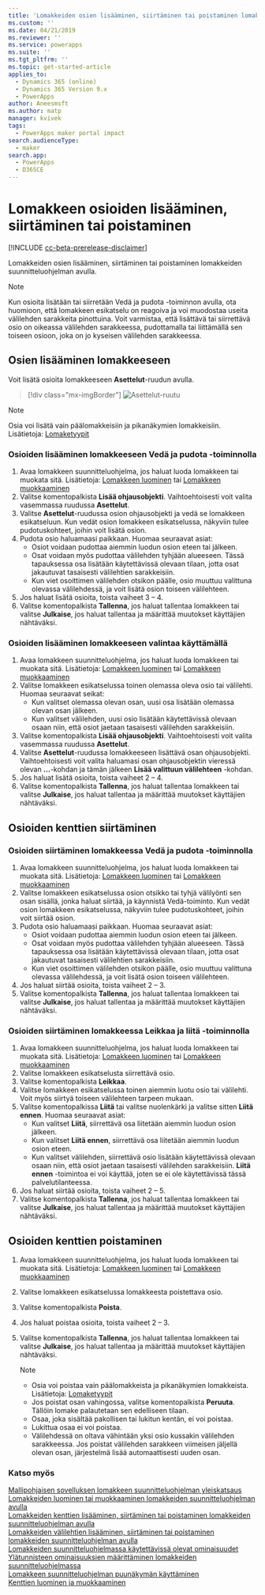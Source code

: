 ```yaml
---
title: 'Lomakkeiden osien lisääminen, siirtäminen tai poistaminen lomakkeiden suunnitteluohjelman avulla | MicrosoftDocs'
ms.custom: ''
ms.date: 04/21/2019
ms.reviewer: ''
ms.service: powerapps
ms.suite: ''
ms.tgt_pltfrm: ''
ms.topic: get-started-article
applies_to:
  - Dynamics 365 (online)
  - Dynamics 365 Version 9.x
  - PowerApps
author: Aneesmsft
ms.author: matp
manager: kvivek
tags:
  - PowerApps maker portal impact
search.audienceType:
  - maker
search.app:
  - PowerApps
  - D365CE
---
```


# <a name="add-move-or-delete-sections-on-a-form"></a>Lomakkeen osioiden lisääminen, siirtäminen tai poistaminen 
[!INCLUDE [cc-beta-prerelease-disclaimer](../../includes/cc-beta-prerelease-disclaimer.md)]

Lomakkeiden osien lisääminen, siirtäminen tai poistaminen lomakkeiden suunnitteluohjelman avulla. 

> [!NOTE]
> Kun osioita lisätään tai siirretään Vedä ja pudota -toiminnon avulla, ota huomioon, että lomakkeen esikatselu on reagoiva ja voi muodostaa useita välilehden sarakkeita pinottuina. Voit varmistaa, että lisättävä tai siirrettävä osio on oikeassa välilehden sarakkeessa, pudottamalla tai liittämällä sen toiseen osioon, joka on jo kyseisen välilehden sarakkeessa.

## <a name="add-sections-to-a-form"></a>Osien lisääminen lomakkeeseen
Voit lisätä osioita lomakkeeseen **Asettelut**-ruudun avulla. 

> [!div class="mx-imgBorder"] 
> ![](media/layouts-pane.png "Asettelut-ruutu")

  > [!NOTE]
  >   Osia voi lisätä vain päälomakkeisiin ja pikanäkymien lomakkeisiin. Lisätietoja: [Lomaketyypit](types-forms.md)

### <a name="add-sections-to-a-form-using-drag-and-drop"></a>Osioiden lisääminen lomakkeeseen Vedä ja pudota -toiminnolla

1. Avaa lomakkeen suunnitteluohjelma, jos haluat luoda lomakkeen tai muokata sitä. Lisätietoja: [Lomakkeen luominen](create-and-edit-forms.md#create-a-form) tai [Lomakkeen muokkaaminen](create-and-edit-forms.md#edit-a-form)
2. Valitse komentopalkista **Lisää ohjausobjekti**. Vaihtoehtoisesti voit valita vasemmassa ruudussa **Asettelut**. 
3. Valitse **Asettelut**-ruudussa osion ohjausobjekti ja vedä se lomakkeen esikatseluun. Kun vedät osion lomakkeen esikatselussa, näkyviin tulee pudotuskohteet, joihin voit lisätä osion. 
4. Pudota osio haluamaasi paikkaan. Huomaa seuraavat asiat: 
    - Osiot voidaan pudottaa aiemmin luodun osion eteen tai jälkeen.
    - Osat voidaan myös pudottaa välilehden tyhjään alueeseen. Tässä tapauksessa osa lisätään käytettävissä olevaan tilaan, jotta osat jakautuvat tasaisesti välilehtien sarakkeisiin.
    - Kun viet osoittimen välilehden otsikon päälle, osio muuttuu valittuna olevassa välilehdessä, ja voit lisätä osion toiseen välilehteen.   
5. Jos haluat lisätä osioita, toista vaiheet 3 – 4.
6. Valitse komentopalkista **Tallenna**, jos haluat tallentaa lomakkeen tai valitse **Julkaise**, jos haluat tallentaa ja määrittää muutokset käyttäjien nähtäväksi. 

### <a name="add-sections-to-a-form-using-selection"></a>Osioiden lisääminen lomakkeeseen valintaa käyttämällä 

1. Avaa lomakkeen suunnitteluohjelma, jos haluat luoda lomakkeen tai muokata sitä. Lisätietoja: [Lomakkeen luominen](create-and-edit-forms.md#create-a-form) tai [Lomakkeen muokkaaminen](create-and-edit-forms.md#edit-a-form)
2. Valitse lomakkeen esikatselussa toinen olemassa oleva osio tai välilehti. Huomaa seuraavat seikat:
    - Kun valitset olemassa olevan osan, uusi osa lisätään olemassa olevan osan jälkeen. 
    - Kun valitset välilehden, uusi osio lisätään käytettävissä olevaan osaan niin, että osiot jaetaan tasaisesti välilehden sarakkeisiin. 
3. Valitse komentopalkista **Lisää ohjausobjekti**. Vaihtoehtoisesti voit valita vasemmassa ruudussa **Asettelut**.  
4. Valitse **Asettelut**-ruudussa lomakkeeseen lisättävä osan ohjausobjekti. Vaihtoehtoisesti voit valita haluamasi osan ohjausobjektin vieressä olevan **...**-kohdan ja tämän jälkeen **Lisää valittuun välilehteen** -kohdan. 
5. Jos haluat lisätä osioita, toista vaiheet 2 – 4.
6. Valitse komentopalkista **Tallenna**, jos haluat tallentaa lomakkeen tai valitse **Julkaise**, jos haluat tallentaa ja määrittää muutokset käyttäjien nähtäväksi. 

## <a name="move-sections-on-a-form"></a>Osioiden kenttien siirtäminen

### <a name="move-sections-on-a-form-using-drag-and-drop"></a>Osioiden siirtäminen lomakkeessa Vedä ja pudota -toiminnolla

1. Avaa lomakkeen suunnitteluohjelma, jos haluat luoda lomakkeen tai muokata sitä. Lisätietoja: [Lomakkeen luominen](create-and-edit-forms.md#create-a-form) tai [Lomakkeen muokkaaminen](create-and-edit-forms.md#edit-a-form)
2. Valitse lomakkeen esikatselussa osion otsikko tai tyhjä välilyönti sen osan sisällä, jonka haluat siirtää, ja käynnistä Vedä-toiminto. Kun vedät osion lomakkeen esikatselussa, näkyviin tulee pudotuskohteet, joihin voit siirtää osion. 
3. Pudota osio haluamaasi paikkaan. Huomaa seuraavat asiat: 
    - Osiot voidaan pudottaa aiemmin luodun osion eteen tai jälkeen.
    - Osat voidaan myös pudottaa välilehden tyhjään alueeseen. Tässä tapauksessa osa lisätään käytettävissä olevaan tilaan, jotta osat jakautuvat tasaisesti välilehtien sarakkeisiin.
    - Kun viet osoittimen välilehden otsikon päälle, osio muuttuu valittuna olevassa välilehdessä, ja voit lisätä osion toiseen välilehteen.   
4. Jos haluat siirtää osioita, toista vaiheet 2 – 3.
5. Valitse komentopalkista **Tallenna**, jos haluat tallentaa lomakkeen tai valitse **Julkaise**, jos haluat tallentaa ja määrittää muutokset käyttäjien nähtäväksi. 

### <a name="move-sections-on-a-form-using-cut-and-paste"></a>Osioiden siirtäminen lomakkeessa Leikkaa ja liitä -toiminnolla

1. Avaa lomakkeen suunnitteluohjelma, jos haluat luoda lomakkeen tai muokata sitä. Lisätietoja: [Lomakkeen luominen](create-and-edit-forms.md#create-a-form) tai [Lomakkeen muokkaaminen](create-and-edit-forms.md#edit-a-form)
2. Valitse lomakkeen esikatselusta siirrettävä osio.
3. Valitse komentopalkista **Leikkaa**.
4. Valitse lomakkeen esikatselussa toinen aiemmin luotu osio tai välilehti. Voit myös siirtyä toiseen välilehteen tarpeen mukaan.
5. Valitse komentopalkissa **Liitä** tai valitse nuolenkärki ja valitse sitten **Liitä ennen**. Huomaa seuraavat asiat: 
    - Kun valitset **Liitä**, siirrettävä osa liitetään aiemmin luodun osion jälkeen. 
    - Kun valitset **Liitä ennen**, siirrettävä osa liitetään aiemmin luodun osion eteen.
    - Kun valitset välilehden, siirrettävä osio lisätään käytettävissä olevaan osaan niin, että osiot jaetaan tasaisesti välilehden sarakkeisiin. **Liitä ennen** -toimintoa ei voi käyttää, joten se ei ole käytettävissä tässä palvelutilanteessa.
6. Jos haluat siirtää osioita, toista vaiheet 2 – 5.
7. Valitse komentopalkista **Tallenna**, jos haluat tallentaa lomakkeen tai valitse **Julkaise**, jos haluat tallentaa ja määrittää muutokset käyttäjien nähtäväksi. 

## <a name="delete-sections-on-a-form"></a>Osioiden kenttien poistaminen
1. Avaa lomakkeen suunnitteluohjelma, jos haluat luoda lomakkeen tai muokata sitä. Lisätietoja: [Lomakkeen luominen](create-and-edit-forms.md#create-a-form) tai [Lomakkeen muokkaaminen](create-and-edit-forms.md#edit-a-form)
2. Valitse lomakkeen esikatselussa lomakkeesta poistettava osio. 
3. Valitse komentopalkista **Poista**.
4. Jos haluat poistaa osioita, toista vaiheet 2 – 3.
4. Valitse komentopalkista **Tallenna**, jos haluat tallentaa lomakkeen tai valitse **Julkaise**, jos haluat tallentaa ja määrittää muutokset käyttäjien nähtäväksi. 

    > [!NOTE]
    >   - Osia voi poistaa vain päälomakkeista ja pikanäkymien lomakkeista. Lisätietoja: [Lomaketyypit](types-forms.md)
    >   - Jos poistat osan vahingossa, valitse komentopalkista **Peruuta**. Tällöin lomake palautetaan sen edelliseen tilaan. 
    >   - Osaa, joka sisältää pakollisen tai lukitun kentän, ei voi poistaa. 
    >   - Lukittua osaa ei voi poistaa. 
    >   - Välilehdessä on oltava vähintään yksi osio kussakin välilehden sarakkeessa. Jos poistat välilehden sarakkeen viimeisen jäljellä olevan osan, järjestelmä lisää automaattisesti uuden osan. 

### <a name="see-also"></a>Katso myös
[Mallipohjaisen sovelluksen lomakkeen suunnitteluohjelman yleiskatsaus](form-designer-overview.md)  
[Lomakkeiden luominen tai muokkaaminen lomakkeiden suunnitteluohjelman avulla](create-and-edit-forms.md)  
[Lomakkeiden kenttien lisääminen, siirtäminen tai poistaminen lomakkeiden suunnitteluohjelman avulla](add-move-or-delete-fields-on-form.md)  
[Lomakkeiden välilehtien lisääminen, siirtäminen tai poistaminen lomakkeiden suunnitteluohjelman avulla](add-move-or-delete-tabs-on-form.md)  
[Lomakkeiden suunnitteluohjelmassa käytettävissä olevat ominaisuudet](form-designer-properties.md)  
[Ylätunnisteen ominaisuuksien määrittäminen lomakkeiden suunnitteluohjelmassa](form-designer-header-properties.md)  
[Lomakkeen suunnitteluohjelman puunäkymän käyttäminen](using-tree-view-on-form.md)  
[Kenttien luominen ja muokkaaminen](../common-data-service/create-edit-field-portal.md)
